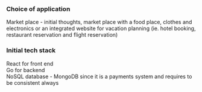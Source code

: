 ### Choice of application
Market place - initial thoughts, market place with a food place, clothes and electronics or an integrated website for vacation planning (ie. hotel booking, restaurant reservation and flight reservation)

### Initial tech stack
React for front end <br />
Go for backend <br />
NoSQL database - MongoDB since it is a payments system and requires to be consistent always <br />




